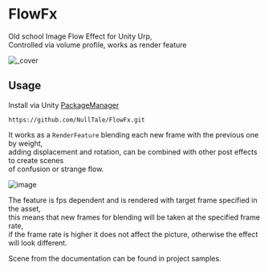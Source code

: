 # FlowFx

Old school Image Flow Effect for Unity Urp, </br>
Controlled via volume profile, works as render feature

![_cover](https://github.com/NullTale/FlowFx/assets/1497430/99ddc6d9-e727-4f3f-8b36-9f3d8ec5aebd)

## Usage
Install via Unity [PackageManager](https://docs.unity3d.com/Manual/upm-ui-giturl.html)
```
https://github.com/NullTale/FlowFx.git
```

It works as a `RenderFeature` blending each new frame with the previous one by weight,</br>
adding displacement and rotation, can be combined with other post effects to create scenes</br>
of confusion or strange flow.</br>

![image](https://github.com/NullTale/FlowFx/assets/1497430/d88917d2-5ca0-492c-96f1-4db7a7fc0722)

The feature is fps dependent and is rendered with target frame specified in the asset,</br>
this means that new frames for blending will be taken at the specified frame rate,</br>
if the frame rate is higher it does not affect the picture, otherwise the effect will look different.

Scene  from the documentation can be found in project samples.
